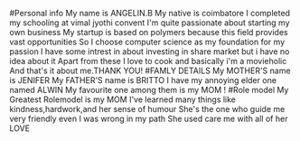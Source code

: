 #Personal info
My name is ANGELIN.B
My native is coimbatore
I completed my schooling at vimal jyothi convent
I'm quite passionate about starting my own business
My startup is based on polymers because this field provides vast opportunities
So I choose computer science as my foundation for my passion
I have some intrest in about investing in share market but i have no idea about it
Apart from these I love to cook and basically i'm a movieholic
And that's it about me.THANK YOU!
#FAMLY DETAILS
My MOTHER'S name is JENIFER
My FATHER'S name is BRITTO
I have my annoying elder one named ALWIN
My favourite one among them is my MOM !
#Role model
My Greatest Rolemodel is my MOM
I've learned many things like kindness,hardwork,and her sense of humour
She's the one who guide me very friendly even I was wrong in my path
She used care me with all of her LOVE 
